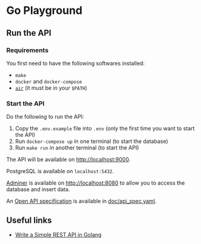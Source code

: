 # Go Playground

## Run the API

### Requirements

You first need to have the following softwares installed:

- `make`
- `docker` and `docker-compose`
- [`air`](https://github.com/cosmtrek/air) (it must be in your `$PATH`)

### Start the API

Do the following to run the API:

1. Copy the `.env.example` file into `.env` (only the first time you want to start the API)
1. Run `docker-compose up` in one terminal (to start the database)
2. Run `make run` in another terminal (to start the API)

The API will be available on <http://localhost:9000>.

PostgreSQL is available on `localhost:5432`.

[Adminer](https://www.adminer.org/) is available on <http://localhost:8080> to allow you to access the database and insert data.

An [Open API specification](https://swagger.io/specification/) is available in [doc/api_spec.yaml](./doc/api_spec.yaml).

## Useful links

- [Write a Simple REST API in Golang](https://dev.to/lucasnevespereira/write-a-rest-api-in-golang-following-best-practices-pe9)

